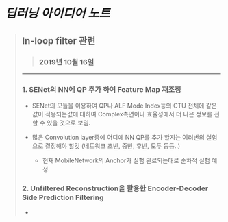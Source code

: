 *딥러닝 아이디어 노트*
=============

>
>
>## In-loop filter 관련
>>### 2019년 10월 16일 
> - - -
>### 1. SENet의 NN에 QP 추가 하여 Feature Map 재조정
>   * SENet의 모듈을 이용하여 QP나 ALF Mode Index등의 CTU 전체에 같은 값이 적용되는값에 대하여 Complex측면이나 효율성에서 더 나은 정보를 전할 수 있을 것으로 보임.
>   * 많은 Convolution layer중에 어디에 NN QP를 추가 할지는 여러번의 실험으로 결정해야 할것 (네트워크 초반, 중반, 후반, 모두 등등..)
>   
>
>       + 현재 MobileNetwork의 Anchor가 실험 완료되는대로 순차적 실험 예정. 
>
>### 2. Unfiltered Reconstruction을 활용한 Encoder-Decoder Side Prediction Filtering
>   * 
